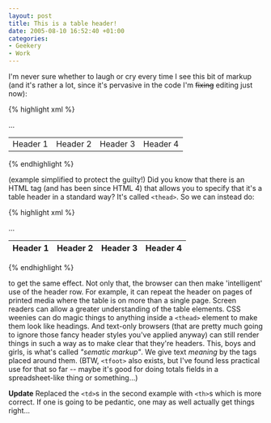 ```yaml
---
layout: post
title: This is a table header!
date: 2005-08-10 16:52:40 +01:00
categories:
- Geekery
- Work
---
```

I'm never sure whether to laugh or cry every time I see this bit of markup (and it's rather a lot, since it's pervasive in the code I'm <del>fixing</del> editing just now):

{% highlight xml %}
<table>
  <tr class="table_head">
    <td>Header 1</td>
    <td>Header 2</td>
    <td>Header 3</td>
    <td>Header 4</td>
  </tr>
   ...
</table>
{% endhighlight %}

(example simplified to protect the guilty!)  Did you know that there is an HTML tag (and has been since HTML 4) that allows you to specify that it's a table header in a standard way?  It's called `<thead>`.  So we can instead do:

{% highlight xml %}
<table>
  <thead>
    <tr>
      <th>Header 1</th>
      <th>Header 2</th>
      <th>Header 3</th>
      <th>Header 4</th>
    </tr>
  </thead>
  <tbody>
    ...
  </tbody>
</table>
{% endhighlight %}

to get the same effect.  Not only that, the browser can then make 'intelligent' use of the header row.  For example, it can repeat the header on pages of printed media where the table is on more than a single page.  Screen readers can allow a greater understanding of the table elements.  CSS weenies can do magic things to anything inside a `<thead>` element to make them look like headings.  And text-only browsers (that are pretty much going to ignore those fancy header styles you've applied anyway) can still render things in such a way as to make clear that they're headers.  This, boys and girls, is what's called <em>"sematic markup"</em>.  We give text <em>meaning</em> by the tags placed around them.  (BTW, `<tfoot>` also exists, but I've found less practical use for that so far -- maybe it's good for doing totals fields in a spreadsheet-like thing or something...)

**Update** Replaced the `<td>`s in the second example with `<th>`s which is more correct.  If one is going to be pedantic, one may as well actually get things right...
